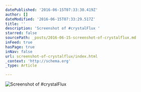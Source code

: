 ```yaml
---
datePublished: '2016-06-15T07:33:30.419Z'
author: []
dateModified: '2016-06-15T07:33:29.517Z'
title: ''
description: 'Screenshot of #crystalFlux '
starred: false
sourcePath: _posts/2016-06-15-screenshot-of-crystalflux.md
inFeed: true
hasPage: true
inNav: false
url: screenshot-of-crystalflux/index.html
_context: 'http://schema.org'
_type: Article

---
```

![Screenshot of #crystalFlux ](https://the-grid-user-content.s3-us-west-2.amazonaws.com/213dcdad-ace0-4be0-a480-224fec0665a2.png)